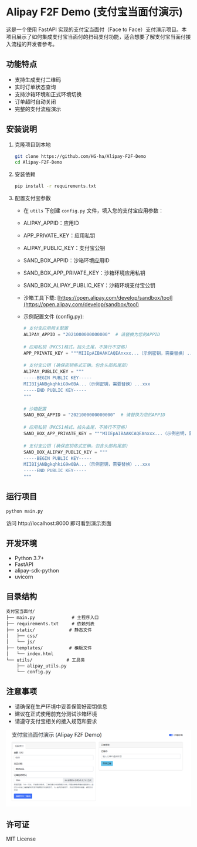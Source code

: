 # Alipay F2F Demo (支付宝当面付演示)

这是一个使用 FastAPI 实现的支付宝当面付（Face to Face）支付演示项目。本项目展示了如何集成支付宝当面付的扫码支付功能，适合想要了解支付宝当面付接入流程的开发者参考。

## 功能特点

- 支持生成支付二维码
- 实时订单状态查询
- 支持沙箱环境和正式环境切换
- 订单超时自动关闭
- 完整的支付流程演示

## 安装说明

1. 克隆项目到本地
    ```bash
    git clone https://github.com/HG-ha/Alipay-F2F-Demo
    cd Alipay-F2F-Demo
    ```

2. 安装依赖
    ```bash
    pip install -r requirements.txt
    ```

3. 配置支付宝参数
    - 在 `utils` 下创建 `config.py` 文件，填入您的支付宝应用参数：
    - ALIPAY_APPID：应用ID
    - APP_PRIVATE_KEY：应用私钥
    - ALIPAY_PUBLIC_KEY：支付宝公钥
    - SAND_BOX_APPID：沙箱环境应用ID
    - SAND_BOX_APP_PRIVATE_KEY：沙箱环境应用私钥
    - SAND_BOX_ALIPAY_PUBLIC_KEY：沙箱环境支付宝公钥
    - 沙箱工具下载: [https://open.alipay.com/develop/sandbox/tool](https://open.alipay.com/develop/sandbox/tool)

    - 示例配置文件 (config.py):
        ```python
        # 支付宝应用相关配置
        ALIPAY_APPID = "2021000000000000"  # 请替换为您的APPID

        # 应用私钥（PKCS1格式，掐头去尾，不换行不空格）
        APP_PRIVATE_KEY = """MIIEpAIBAAKCAQEAnxxx...（示例密钥，需要替换）...xxx"""

        # 支付宝公钥 (确保密钥格式正确，包含头部和尾部)
        ALIPAY_PUBLIC_KEY = """
        -----BEGIN PUBLIC KEY-----
        MIIBIjANBgkqhkiG9w0BA...（示例密钥，需要替换）...xxx
        -----END PUBLIC KEY-----
        """

        # 沙箱配置
        SAND_BOX_APPID = "2021000000000000"  # 请替换为您的APPID

        # 应用私钥（PKCS1格式，掐头去尾，不换行不空格）
        SAND_BOX_APP_PRIVATE_KEY = """MIIEpAIBAAKCAQEAnxxx...（示例密钥，需要替换）...xxx"""

        # 支付宝公钥 (确保密钥格式正确，包含头部和尾部)
        SAND_BOX_ALIPAY_PUBLIC_KEY = """
        -----BEGIN PUBLIC KEY-----
        MIIBIjANBgkqhkiG9w0BA...（示例密钥，需要替换）...xxx
        -----END PUBLIC KEY-----
        """
        ```

## 运行项目

```bash
python main.py
```
访问 http://localhost:8000 即可看到演示页面

## 开发环境

- Python 3.7+
- FastAPI
- alipay-sdk-python
- uvicorn

## 目录结构

```
支付宝当面付/
├── main.py              # 主程序入口
├── requirements.txt     # 依赖列表
├── static/             # 静态文件
│   ├── css/
│   └── js/
├── templates/          # 模板文件
│   └── index.html
└── utils/             # 工具类
    ├── alipay_utils.py
    └── config.py
```

## 注意事项

- 请确保在生产环境中妥善保管好密钥信息
- 建议在正式使用前充分测试沙箱环境
- 请遵守支付宝相关的接入规范和要求

![演示图片](./assets/home.png)

## 许可证

MIT License
